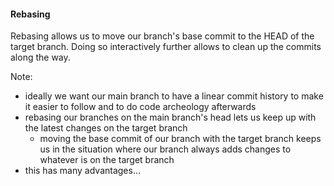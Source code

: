 #### Rebasing

Rebasing allows us to move our branch's base commit to the HEAD of the target
branch. Doing so interactively further allows to clean up the commits along the
way.

Note:

- ideally we want our main branch to have a linear commit history to make it
  easier to follow and to do code archeology afterwards
- rebasing our branches on the main branch's head lets us keep up with the
  latest changes on the target branch
  - moving the base commit of our branch with the target branch keeps us in the
    situation where our branch always adds changes to whatever is on the target
    branch
- this has many advantages…

